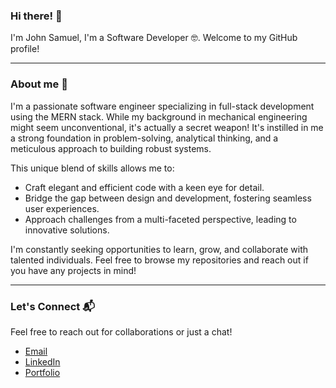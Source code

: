 ### Hi there! 👋 <!-- font size: 18px -->

I'm John Samuel, I'm a Software Developer 🤓. Welcome to my GitHub profile! <!-- font size: 16px -->

---  

### About me 📌 <!-- font size: 18px -->

I'm a passionate software engineer specializing in full-stack development using the MERN stack. While my background in mechanical engineering might seem unconventional, it's actually a secret weapon! It's instilled in me a strong foundation in problem-solving, analytical thinking, and a meticulous approach to building robust systems.  <!-- font size: 16px -->

This unique blend of skills allows me to: <!-- font size: 16px -->

* Craft elegant and efficient code with a keen eye for detail.
* Bridge the gap between design and development, fostering seamless user experiences.
* Approach challenges from a multi-faceted perspective, leading to innovative solutions.

I'm constantly seeking opportunities to learn, grow, and collaborate with talented individuals. Feel free to browse my repositories and reach out if you have any projects in mind! <!-- font size: 16px -->

---  

### Let's Connect 📬  <!-- font size: 18px -->

Feel free to reach out for collaborations or just a chat! <!-- font size: 16px -->
* [Email](john.saad.samuel@gmail.com)
* [LinkedIn](https://www.linkedin.com/in/john-samuel-7669a5244/)
* [Portfolio](https://john-portfolio-vh5e.onrender.com/)
